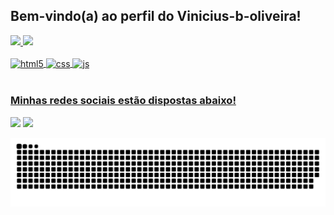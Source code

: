 ## Bem-vindo(a) ao perfil do Vinicius-b-oliveira!

<div>
  <a href="https://github.com/Vinicius-b-oliveira">
  <img height="180em" src="https://github-readme-stats.vercel.app/api?username=Vinicius-b-oliveira&show_icons=true&theme=transparent&include_all_commits=true&count_private=true"/>
  <img height="180em" src="https://github-readme-stats.vercel.app/api/top-langs/?username=Vinicius-b-oliveira&layout=compact&langs_count=6&theme=transparent"/>
</div>
 
<div style="display: inline_block"><br>
  <img align="center" alt="html5" src="https://img.shields.io/badge/HTML5-E34F26?style=for-the-badge&logo=html5&logoColor=white" />
  <img align="center" alt="css" src="https://img.shields.io/badge/CSS3-1572B6?style=for-the-badge&logo=css3&logoColor=white" />
  <img align="center" alt="js" src="https://img.shields.io/badge/JavaScript-F7DF1E?style=for-the-badge&logo=javascript&logoColor=black" />
</div>
 
<br>
 
### Minhas redes sociais estão dispostas abaixo!
 
<div> 
  <a href="https://www.instagram.com/vini_bueno/" target="_blank"><img src="https://img.shields.io/badge/-Instagram-%23E4405F?style=for-the-badge&logo=instagram&logoColor=white" target="_blank"></a>
  <a href = "mailto:viniciusbuenodeoliveira2017@gmail.com"><img src="https://img.shields.io/badge/-Gmail-%23333?style=for-the-badge&logo=gmail&logoColor=white" target="_blank"></a>
 
  ![Snake animation](https://github.com/Vinicius-b-oliveira/Vinicius-b-oliveira/blob/output/github-contribution-grid-snake.svg)

 </div>
